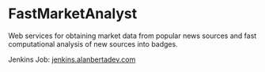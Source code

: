 FastMarketAnalyst
=================

Web services for obtaining market data from popular news sources and fast computational analysis of new sources into badges.

Jenkins Job: [jenkins.alanbertadev.com](http://jenkins.alanbertadev.com:8080/job/FastMarketAnalyst/)
